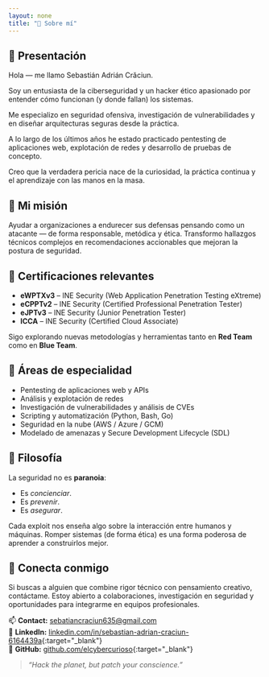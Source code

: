 ```yaml
---
layout: none
title: "👾 Sobre mí"
---
```


## 👋​ Presentación

Hola — me llamo Sebastián Adrián Crăciun.

Soy un entusiasta de la ciberseguridad y un hacker ético apasionado por entender cómo funcionan (y donde fallan) los sistemas.

Me especializo en seguridad ofensiva, investigación de vulnerabilidades y en diseñar arquitecturas seguras desde la práctica.

A lo largo de los últimos años he estado practicado pentesting de aplicaciones web, explotación de redes y desarrollo de pruebas de concepto.

Creo que la verdadera pericia nace de la curiosidad, la práctica continua y el aprendizaje con las manos en la masa.

## 🎯 Mi misión

Ayudar a organizaciones a endurecer sus defensas pensando como un atacante — de forma responsable, metódica y ética. Transformo hallazgos técnicos complejos en recomendaciones accionables que mejoran la postura de seguridad.


## 🧠 Certificaciones relevantes

- **eWPTXv3** – INE Security (Web Application Penetration Testing eXtreme)  
- **eCPPTv2** – INE Security (Certified Professional Penetration Tester)  
- **eJPTv3** – INE Security (Junior Penetration Tester)  
- **ICCA** – INE Security (Certified Cloud Associate)  

Sigo explorando nuevas metodologías y herramientas tanto en **Red Team** como en **Blue Team**.

## 🧰 Áreas de especialidad

- Pentesting de aplicaciones web y APIs
- Análisis y explotación de redes
- Investigación de vulnerabilidades y análisis de CVEs
- Scripting y automatización (Python, Bash, Go)
- Seguridad en la nube (AWS / Azure / GCM)
- Modelado de amenazas y Secure Development Lifecycle (SDL)

## 💬 Filosofía

La seguridad no es **paranoia**: 
- Es _concienciar_.
- Es _prevenir_.
- Es _asegurar_.

Cada exploit nos enseña algo sobre la interacción entre humanos y máquinas.
Romper sistemas (de forma ética) es una forma poderosa de aprender a construirlos mejor.

## 🔗 Conecta conmigo

Si buscas a alguien que combine rigor técnico con pensamiento creativo, contáctame. 
Estoy abierto a colaboraciones, investigación en seguridad y oportunidades para integrarme en equipos profesionales.

📫 **Contact:** sebatiancraciun635@gmail.com  
💼 **LinkedIn:** [linkedin.com/in/sebastian-adrian-craciun-6164439a](https://linkedin.com/in/sebastian-adrian-craciun-6164439a){:target="_blank"}  
🐙 **GitHub:** [github.com/elcybercurioso](https://github.com/elcybercurioso){:target="_blank"}

>*“Hack the planet, but patch your conscience.”*